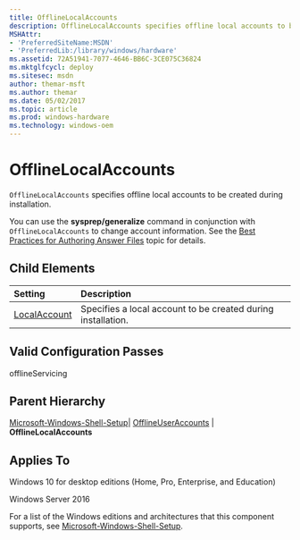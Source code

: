 ```yaml
---
title: OfflineLocalAccounts
description: OfflineLocalAccounts specifies offline local accounts to be created during installation.
MSHAttr:
- 'PreferredSiteName:MSDN'
- 'PreferredLib:/library/windows/hardware'
ms.assetid: 72A51941-7077-4646-BB6C-3CE075C36824
ms.mktglfcycl: deploy
ms.sitesec: msdn
author: themar-msft
ms.author: themar
ms.date: 05/02/2017
ms.topic: article
ms.prod: windows-hardware
ms.technology: windows-oem
---
```

# OfflineLocalAccounts

`OfflineLocalAccounts` specifies offline local accounts to be created during installation.

You can use the **sysprep/generalize** command in conjunction with `OfflineLocalAccounts` to change account information. See the [Best Practices for Authoring Answer Files](https://docs.microsoft.com/en-us/windows-hardware/customize/desktop/wsim/best-practices-for-authoring-answer-files) topic for details.

## Child Elements

| Setting                 | Description                                                                           |
|:------------------------|:--------------------------------------------------------------------------------------|
| [LocalAccount](microsoft-windows-shell-setup-offlineuseraccounts-offlinelocalaccounts-localaccount.md) | Specifies a local account to be created during installation. |

## Valid Configuration Passes

offlineServicing

## Parent Hierarchy

[Microsoft-Windows-Shell-Setup](microsoft-windows-shell-setup.md)| [OfflineUserAccounts](microsoft-windows-shell-setup-offlineuseraccounts.md) | **OfflineLocalAccounts**

## Applies To

Windows 10 for desktop editions (Home, Pro, Enterprise, and Education)

Windows Server 2016

For a list of the Windows editions and architectures that this component supports, see [Microsoft-Windows-Shell-Setup](microsoft-windows-shell-setup.md).
